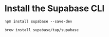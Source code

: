 # Install the Supabase CLI

```
npm install supabase --save-dev
```

```
brew install supabase/tap/supabase
```
